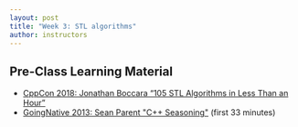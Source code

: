 ```yaml
---
layout: post
title: "Week 3: STL algorithms"
author: instructors
---
```


## Pre-Class Learning Material

* [CppCon 2018: Jonathan Boccara “105 STL Algorithms in Less Than an Hour”](https://www.youtube.com/watch?v=2olsGf6JIkU)
* [GoingNative 2013: Sean Parent "C++ Seasoning"](https://www.youtube.com/watch?v=W2tWOdzgXHA) (first 33 minutes)
